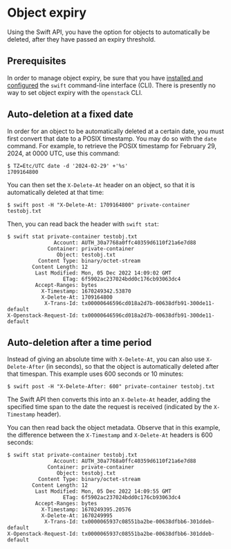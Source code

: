# Object expiry

Using the Swift API, you have the option for objects to automatically be deleted, after they have passed an expiry threshold.


## Prerequisites

In order to manage object expiry, be sure that you have [installed and configured](index.md) the `swift` command-line interface (CLI).
There is presently no way to set object expiry with the `openstack` CLI.


## Auto-deletion at a fixed date

In order for an object to be automatically deleted at a certain date, you must first convert that date to a POSIX timestamp.
You may do so with the `date` command.
For example, to retrieve the POSIX timestamp for February 29, 2024, at 0000 UTC, use this command:

```console
$ TZ=Etc/UTC date -d '2024-02-29' +'%s'
1709164800
```

You can then set the `X-Delete-At` header on an object, so that it is automatically deleted at that time:

```console
$ swift post -H "X-Delete-At: 1709164800" private-container testobj.txt

```

Then, you can read back the header with `swift stat`:

```console
$ swift stat private-container testobj.txt
               Account: AUTH_30a7768a0ffc40359d6110f21a6e7d88
             Container: private-container
                Object: testobj.txt
          Content Type: binary/octet-stream
        Content Length: 12
         Last Modified: Mon, 05 Dec 2022 14:09:02 GMT
                  ETag: 6f5902ac237024bdd0c176cb93063dc4
         Accept-Ranges: bytes
           X-Timestamp: 1670249342.53870
           X-Delete-At: 1709164800
            X-Trans-Id: tx00000646596cd018a2d7b-00638dfb91-300de11-default
X-Openstack-Request-Id: tx00000646596cd018a2d7b-00638dfb91-300de11-default
```


## Auto-deletion after a time period

Instead of giving an absolute time with `X-Delete-At`, you can also use `X-Delete-After` (in seconds), so that the object is automatically deleted after that timespan.
This example uses 600 seconds or 10 minutes:

```console
$ swift post -H "X-Delete-After: 600" private-container testobj.txt

```

The Swift API then converts this into an `X-Delete-At` header, adding the specified time span to the date the request is received (indicated by the `X-Timestamp` header).

You can then read back the object metadata.
Observe that in this example, the difference between the `X-Timestamp` and `X-Delete-At` headers is 600 seconds:

```console
$ swift stat private-container testobj.txt
               Account: AUTH_30a7768a0ffc40359d6110f21a6e7d88
             Container: private-container
                Object: testobj.txt
          Content Type: binary/octet-stream
        Content Length: 12
         Last Modified: Mon, 05 Dec 2022 14:09:55 GMT
                  ETag: 6f5902ac237024bdd0c176cb93063dc4
         Accept-Ranges: bytes
           X-Timestamp: 1670249395.20576
           X-Delete-At: 1670249995
            X-Trans-Id: tx0000065937c08551ba2be-00638dfbb6-301ddeb-default
X-Openstack-Request-Id: tx0000065937c08551ba2be-00638dfbb6-301ddeb-default
```
